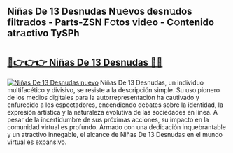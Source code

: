 ## Niñas De 13 Desnudas N𝚞𝚎vos desn𝚞dos filtr𝚊dos - Parts-ZSN F𝚘tos vid𝚎o - C𝚘ntenido atr𝚊ctivo TySPh

# <h2><a href="http://mb6uhb.tromn.icu/?c=Ni%c3%b1as+De+13+Desnudas">🔗👉👉👉 Niñas De 13 Desnudas 🔗🔗</a></h2>

[![Niñas De 13 Desnudas nuevo](https://i.imgur.com/pEAQMta.gif)](http://mb6uhb.tromn.icu/?c=Ni%c3%b1as+De+13+Desnudas)
Niñas De 13 Desnudas, un individuo multifacético y divisivo, se resiste a la descripción simple. Su uso pionero de los medios digitales para la autorrepresentación ha cautivado y enfurecido a los espectadores, encendiendo debates sobre la identidad, la expresión artística y la naturaleza evolutiva de las sociedades en línea. A pesar de la incertidumbre de sus próximas acciones, su impacto en la comunidad virtual es profundo. Armado con una dedicación inquebrantable y un atractivo innegable, el alcance de Niñas De 13 Desnudas en el mundo virtual es expansivo.
